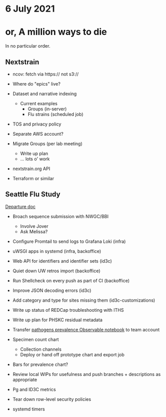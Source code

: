 # 6 July 2021
# or, A million ways to die

In no particular order.


## Nextstrain

- ncov: fetch via https:// not s3://

- Where do "epics" live?

- Dataset and narrative indexing
  - Current examples
    - Groups (in-server)
    - Flu strains (scheduled job)

- TOS and privacy policy

- Separate AWS account?

- Migrate Groups (per lab meeting)
  - Write up plan
  - … lots o' work

- nextstrain.org API

- Terraform or similar



## Seattle Flu Study

[Departure doc](https://docs.google.com/document/d/1XS8VdgS_DqfHh8aSWkUymvlnHF3dvl3_BsgLEsZx2G4/edit)

- Broach sequence submission with NWGC/BBI
  - Involve Jover
  - Ask Melissa?

- Configure Promtail to send logs to Grafana Loki (infra)

- uWSGI apps in systemd (infra, backoffice)

- Web API for identifiers and identifier sets (id3c)

- Quiet down UW retros import (backoffice)

- Run Shellcheck on every push as part of CI (backoffice)

- Improve JSON decoding errors (id3c)

- Add category and type for sites missing them (id3c-customizations)

- Write up status of REDCap troubleshooting with ITHS

- Write up plan for PHSKC residual metadata

- Transfer [pathogens prevalence Observable notebook](https://observablehq.com/@tsibley/pathogen-prevalence) to team account

- Specimen count chart
  - Collection channels
  - Deploy or hand off prototype chart and export job

- Bars for prevalence chart?

- Review local WIPs for usefulness and push branches + descriptions as appropriate

- Pg and ID3C metrics

- Tear down row-level security policies

- systemd timers
